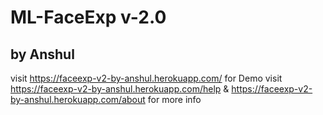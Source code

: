 # ML-FaceExp v-2.0 
## by Anshul
visit https://faceexp-v2-by-anshul.herokuapp.com/ for Demo
visit https://faceexp-v2-by-anshul.herokuapp.com/help &
https://faceexp-v2-by-anshul.herokuapp.com/about for more info


